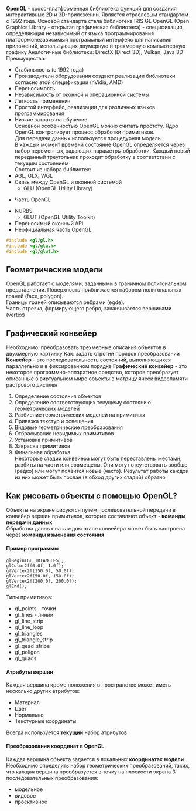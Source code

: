 **OpenGL** - кросс-платформенная библиотека функций для создания интерактивных 2D и 3D-приложений. Является отраслевым стандартом с 1992 года. Основой стандарта стала библиотека IRIS GL
OpenGL (Open Graphics Library - открытая графическая библиотека) - спецификация, определяющая независимый от языка программирования платформонезависимый программный интерфейс для написания приложений, использующих двумерную и трехмерную компьютерную графику
Аналогичные библиотеки: DirectX (Direct 3D), Vulkan, Java 3D
Преимущества:
- Стабильность (с 1992 года)
- Производители оборудования создают реализации библиотеки согласно этой спецификации (nVidia, AMD)
- Переносимость
- Независимость от оконной и операционной системы
- Легкость применения
- Простой интерфейс, реализации для различных языков программирования
- Низкие затраты на обучение  
Основной особенностью OpenGL можно считать простоту. Ядро OpenGL контролирует процесс обработки примитивов.  
Для передачи данных используется процедурная модель.  
В каждый момент времени состояние OpenGL определяется через набор переменных, задающих параметры обработки. Каждый новый переданный треугольник проходит обработку в соответствии с текущим состоянием  
Состоит из набора библиотек:
- AGL, GLX, WGL  
- Связь между OpenGL и оконной системой
	- GLU (OpenGL Utility Library)
* Часть OpenGL
- NURBS
	* GLUT (OpenGL Utility Toolkit)
- Переносимый оконный API
- Неофициальная часть OpenGL
```cpp
#include <gl/gl.h>
#include <gl/glu.h>
#include <gl/glut.h>
```
## Геометрические модели
OpenGL работает с моделями, заданными в граничном полигональном представлении.  Поверхность приближается набором полигональных граней (face, polygon).  
Границы граней описываются ребрами (egde).  
Часть отрезка, формирующего ребро, заканчивается вершинами (vertex)  
## Графический конвейер
Необходимо: преобразовать трехмерные описания объектов в двухмерную картинку
Как: задать строгий порядок преобразований
**Конвейер** - это последовательность состояний, выполняющихся параллельно и в фиксированном порядке
**Графический конвейер** - это некоторое программно-аппаратное средство, которое преобразует описанные в виртуальном мире объекты в матрицу ячеек видеопамяти растрового дисплея
1. Определение состояния объектов
2. Определение соответствующих текущему состоянию геометрических моделей
3. Разбиение геометрических моделей на примитивы
4. Привязка текстур и освещения
5. Видовые геометрические преобразования
6. Отбрасывание невидимых примитивов
7. Установка примитивов
8. Закраска примитивов
9. Финальная обработка  
Некоторые стадии конвейера могут быть переставлены местами, разбиты на части или совмещены. Они могут отсутствовать вообще (редко) или могут появится новые (часто). Результат работы каждой из них может быть послан (в обход других стадий) обратно
## Как рисовать объекты с помощью OpenGL?
Объекты на экране рисуются путем последовательной передачи в конвейер вершин примитивов, которые составляют объект - **команды передачи данных**  
Обработка данных на каждом этапе конвейера может быть настроена через **команды изменения состояния**
#### Пример программы
```
glBegin(GL_TRIANGLES);
glColor2f(0.0f, 1.0f);
glVertex2f(150.0f, 50.0f);
glVertex2f(50.0f, 150.0f);
glVertex2f(200.0f, 200.0f);
glEnd();
```
Типы примитивов:
- gl_points - точки
- gl_lines - линии
- gl_line_strip
- gl_line_loop
- gl_triangles
- gl_triangle_strip
- gl_qead_stripe
- gl_poligon
- gl_quads
#### Атрибуты вершин
Каждая вершина кроме положения в пространстве может иметь несколько других атрибутов:
- Материал
- Цвет
- Нормально
- Текстурные координаты  

Всегда используется **текущий** набор атрибутов
#### Преобразования координат в OpenGL
Каждая вершина объекта задается в локальных **координатах модели**  
Необходимо определить набор геометрических преобразований, таких, что каждая вершина преобразуется в точку на плоскости экрана
3 последовательных преобразования:
- модельное
- видовое
- проективное
